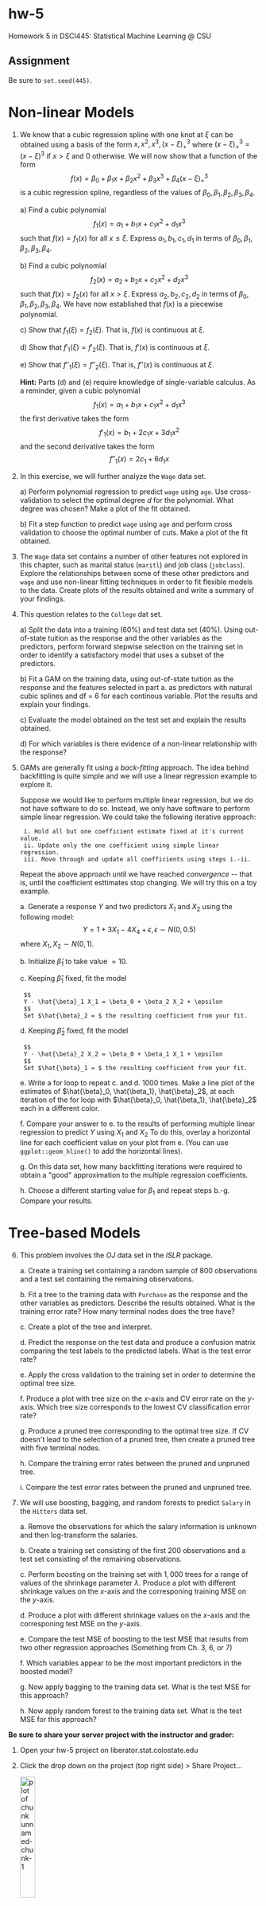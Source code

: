 # hw-5

Homework 5 in DSCI445: Statistical Machine Learning @ CSU

## Assignment

Be sure to `set.seed(445)`.

# Non-linear Models

1. We know that a cubic regression spline with one knot at $\xi$ can be obtained using a basis of the form $x, x^2, x^3, (x - \xi)^3_+$ where $(x - \xi)^3_+ = (x - \xi)^3$ if $x > \xi$ and $0$ otherwise. We will now show that a function of the form
$$
f(x) = \beta_0 + \beta_1 x + \beta_2 x^2 + \beta_3 x^3 + \beta_4(x - \xi)^3_+
$$
is a cubic regression spline, regardless of the values of $\beta_0, \beta_1, \beta_2, \beta_3, \beta_4$.

    a) Find a cubic polynomial
        $$
        f_1(x) = a_1 + b_1 x + c_1 x^2 + d_1 x^3
        $$
        such that $f(x) = f_1(x)$ for all $x \le \xi$. Express $a_1, b_1, c_1, d_1$ in terms of $\beta_0, \beta_1, \beta_2, \beta_3, \beta_4$.
        
    b) Find a cubic polynomial
        $$
        f_2(x) = a_2 + b_2 x + c_2 x^2 + d_2 x^3
        $$
        such that $f(x) = f_2(x)$ for all $x > \xi$. Express $a_2, b_2, c_2, d_2$ in terms of $\beta_0, \beta_1, \beta_2, \beta_3, \beta_4$. We have now established that $f(x)$ is a piecewise polynomial.
        
    c) Show that $f_1(\xi) = f_2(\xi)$. That is, $f(x)$ is continuous at $\xi$.
    
    d) Show that $f'_1(\xi) = f'_2(\xi)$. That is, $f'(x)$ is continuous at $\xi$.
    
    e) Show that $f''_1(\xi) = f''_2(\xi)$. That is, $f''(x)$ is continuous at $\xi$.
    
    **Hint:** Parts (d) and (e) require knowledge of single-variable calculus. As a reminder, given a cubic polynomial
        $$
        f_1(x) = a_1 + b_1 x + c_1 x^2 + d_1 x^3
        $$
        the first derivative takes the form
        $$
        f'_1(x) = b_1 + 2c_1 x + 3d_1 x^2
        $$
        and the second derivative takes the form
        $$
        f''_1(x) = 2c_1 + 6d_1 x
        $$
    
2. In this exercise, we will further analyze the `Wage` data set.
    
    a) Perform polynomial regression to predict `wage` using `age`. Use cross-validation to select the optimal degree $d$ for the polynomial. What degree was chosen? Make a plot of the fit obtained.
        
    b) Fit a step function to predict `wage` using `age` and perform cross validation to choose the optimal number of cuts. Make a plot of the fit obtained.
        
3. The `Wage` data set contains a number of other features not explored in this chapter, such as marital status (`maritl`) and job class (`jobclass`). Explore the relationships between some of these other predictors and `wage` and use non-linear fitting techniques in order to fit flexible models to the data. Create plots of the results obtained and write a summary of your findings.
     
4. This question relates to the `College` dat set. 
    
    a) Split the data into a training (60%) and test data set (40%). Using out-of-state tuition as the response and the other variables as the predictors, perform forward stepwise selection on the training set in order to identify a satisfactory model that uses a subset of the predictors.
        
    b) Fit a GAM on the training data, using out-of-state tuition as the response and the features selected in part a. as predictors with natural cubic splines and df = 6 for each continous variable. Plot the results and explain your findings.
        
    c) Evaluate the model obtained on the test set and explain the results obtained.
        
    d) For which variables is there evidence of a non-linear relationship with the response?
        
5. GAMs are generally fit using a *back-fitting* approach. The idea behind backfitting is quite simple and we will use a linear regression example to explore it.
    
    Suppose we would like to perform multiple linear regression, but we do not have software to do so. Instead, we only have software to perform simple linear regression. We could take the following iterative approach:
        
        i. Hold all but one coefficient estimate fixed at it's current value.
        ii. Update only the one coefficient using simple linear regression.
        iii. Move through and update all coefficients using steps i.-ii.
            
    Repeat the above approach until we have reached *convergence* -- that is, until the coefficient esttimates stop changing. We will try this on a toy example.
        
    a. Generate a response $Y$ and two predictors $X_1$ and $X_2$ using the following model:
        $$
        Y = 1 + 3X_1 - 4X_4 + \epsilon, \epsilon \sim N(0, 0.5)
        $$
        where $X_1, X_2 \sim N(0, 1)$.
        
    b. Initialize $\hat{\beta}_1$ to take value $= 10$.
    
    c. Keeping $\hat{\beta}_1$ fixed, fit the model
    
        $$
        Y - \hat{\beta}_1 X_1 = \beta_0 + \beta_2 X_2 + \epsilon
        $$
        Set $\hat{\beta}_2 = $ the resulting coefficient from your fit.
    
    d. Keeping $\hat{\beta}_2$ fixed, fit the model
    
        $$
        Y - \hat{\beta}_2 X_2 = \beta_0 + \beta_1 X_1 + \epsilon
        $$
        Set $\hat{\beta}_1 = $ the resulting coefficient from your fit.
        
    e. Write a for loop to repeat c. and d. 1000 times. Make a line plot of the estimates of $\hat{\beta}_0, \hat{\beta_1}, \hat{\beta}_2$, at each iteration of the for loop with $\hat{\beta}_0, \hat{\beta_1}, \hat{\beta}_2$ each in a different color.
    
    f. Compare your answer to e. to the results of performing multiple linear regression to predict $Y$ using $X_1$ and $X_2$ To do this, overlay a horizontal line for each coefficient value on your plot from e. (You can use `ggplot::geom_hline()` to add the horizontal lines).
    
    g. On this data set, how many backfitting iterations were required to obtain a "good" approximation to the multiple regression coefficients.
    
    h. Choose a different starting value for $\beta_1$ and repeat steps b.-g. Compare your results.


# Tree-based Models

6. This problem involves the $OJ$ data set in the $ISLR$ package.

    a. Create a training set containing a random sample of $800$ observations and a test set containing the remaining observations.
    
    b. Fit a tree to the training data with `Purchase` as the response and the other variables as predictors. Describe the results obtained. What is the training error rate? How many terminal nodes does the tree have?
    
    c. Create a plot of the tree and interpret.
    
    d. Predict the response on the test data and produce a confusion matrix comparing the test labels to the predicted labels. What is the test error rate?
    
    e. Apply the cross validation to the training set in order to determine the optimal tree size.
    
    f. Produce a plot with tree size on the $x$-axis and CV error rate on the $y$-axis. Which tree size corresponds to the lowest CV classification error rate?
    
    g. Produce a pruned tree corresponding to the optimal tree size. If CV doesn't lead to the selection of a pruned tree, then create a pruned tree with five terminal nodes.
    
    h. Compare the training error rates between the pruned and unpruned tree.
    
    i. Compare the test error rates between the pruned and unpruned tree.

7. We will use boosting, bagging, and random forests to predict `Salary` in the `Hitters` data set.

    a. Remove the observations for which the salary information is unknown and then log-transform the salaries.
    
    b. Create a training set consisting of the first $200$ observations and a test set consisting of the remaining observations.
    
    c. Perform boosting on the training set with $1,000$ trees for a range of values of the shrinkage parameter $\lambda$. Produce a plot with different shrinkage values on the $x$-axis and the corresponing training MSE on the $y$-axis.
    
    d. Produce a plot with different shrinkage values on the $x$-axis and the corresponing test MSE on the $y$-axis.
    
    e. Compare the test MSE of boosting to the test MSE that results from two other regression approaches (Something from Ch. 3, 6, or 7)
    
    f. Which variables appear to be the most important predictors in the boosted model?
    
    g. Now apply bagging to the training data set. What is the test MSE for this approach?
    
    h. Now apply random forest to the training data set. What is the test MSE for this approach?
    
**Be sure to share your server project with the instructor and grader:**

1. Open your hw-5 project on liberator.stat.colostate.edu
2. Click the drop down on the project (top right side) > Share Project...
    
    <img src="share_project.png" alt="plot of chunk unnamed-chunk-1" width="25%" />
  
3. Click the drop down and add "dsci445instructors" to your project.

    <img src="share_dropdown.png" alt="plot of chunk unnamed-chunk-2" width="25%" />

This is how you **receive points** for reproducibility on your homework!   
